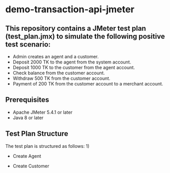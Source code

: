 # demo-transaction-api-jmeter

## This repository contains a JMeter test plan (test_plan.jmx) to simulate the following positive test scenario:
 - Admin creates an agent and a customer.
 - Deposit 2000 TK to the agent from the system account.
 - Deposit 1000 TK to the customer from the agent account.
 - Check balance from the customer account.
 - Withdraw 500 TK from the customer account.
 - Payment of 200 TK from the customer account to a merchant account.

## Prerequisites
- Apache JMeter 5.4.1 or later
- Java 8 or later

  
## Test Plan Structure
The test plan is structured as follows:
1)
- Create Agent
- Create Customer

  ##

